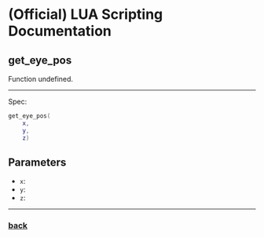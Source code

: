 
# (Official) LUA Scripting Documentation

## get_eye_pos

Function undefined.

___

Spec:

```lua
get_eye_pos(
	x,
	y,
	z)
```

## Parameters

- `x`: 
- `y`: 
- `z`: 

___

### [back](../getters)
